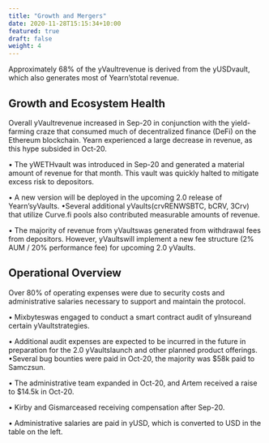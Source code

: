 ```yaml
---
title: "Growth and Mergers"
date: 2020-11-28T15:15:34+10:00
featured: true
draft: false
weight: 4
---
```


Approximately 68% of the yVaultrevenue is derived from the yUSDvault,
which also generates most of Yearn’stotal revenue.

## Growth and Ecosystem Health

Overall yVaultrevenue increased in Sep-20 in conjunction with the yield-farming craze that consumed much of decentralized finance (DeFi) on the Ethereum blockchain. Yearn experienced a large decrease in revenue, as this hype subsided in Oct-20.

• The yWETHvault was introduced in Sep-20 and generated a material amount of revenue for that month. This vault was quickly halted to mitigate excess risk to depositors.

• A new version will be deployed in the upcoming 2.0 release of Yearn’syVaults. •Several additional yVaults(crvRENWSBTC, bCRV, 3Crv) that utilize Curve.fi pools also contributed measurable amounts of revenue.

• The majority of revenue from yVaultswas generated from withdrawal fees from depositors. However, yVaultswill implement a new fee structure (2% AUM / 20% performance fee) for upcoming 2.0 yVaults.

## Operational Overview

Over 80% of operating expenses were due to security costs and administrative salaries necessary to support and maintain the protocol.

• Mixbyteswas engaged to conduct a smart contract audit of yInsureand certain yVaultstrategies.

• Additional audit expenses are expected to be incurred in the future in preparation for the 2.0 yVaultslaunch and other planned product offerings. •Several bug bounties were paid in Oct-20, the majority was $58k paid to Samczsun.

• The administrative team expanded in Oct-20, and Artem received a raise to $14.5k in Oct-20.

• Kirby and Gismarceased receiving compensation after Sep-20.

• Administrative salaries are paid in yUSD, which is converted to USD in the table on the left.
